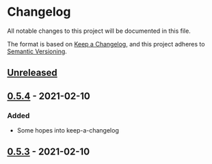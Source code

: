 # Changelog
All notable changes to this project will be documented in this file.

The format is based on [Keep a Changelog](https://keepachangelog.com/en/1.0.0/),
and this project adheres to [Semantic Versioning](https://semver.org/spec/v2.0.0.html).

## [Unreleased]

## [0.5.4] - 2021-02-10
### Added
- Some hopes into keep-a-changelog

## [0.5.3] - 2021-02-10

[Unreleased]: https://github.com/Adnn/testgithubpages/compare/v0.5.4...HEAD
[0.5.4]: https://github.com/Adnn/testgithubpages/compare/v0.5.3...v0.5.4
[0.5.3]: https://github.com/Adnn/testgithubpages/releases/tag/v0.5.3
